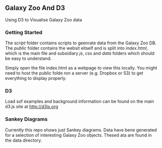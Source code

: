## Galaxy Zoo And D3

Using D3 to Visualise Galaxy Zoo data

### Getting Started

The _script_ folder contains scripts to geenrate data from the Galaxy Zoo DB.
The _public_ folder contains the websit eitself and is split into _index.html_, which is the main file and subsidiary _js_, _css_ and _data_ folders which should be easy to understand.

Simply open the file index.html as a webpage to view this locally. You might need to host the public folde ron a server (e.g. Dropbox or S3) to get everything to display properly.

### D3

Load sof examples and background information can be found on the main d3.js site at http://d3js.org

### Sankey Diagrams

Currently this repo shows just Sankey diagrams. Data have bene generated for a selection of interesting Galaxy Zoo objects. Thesed ata are found in the data directory.